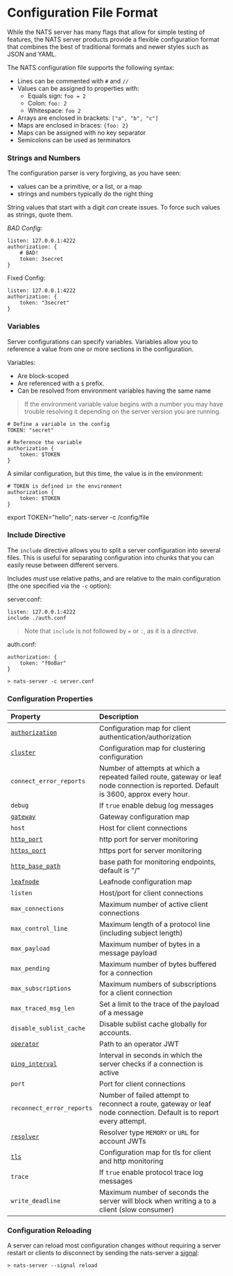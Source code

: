 # Configuration File Format

While the NATS server has many flags that allow for simple testing of features, the NATS server products provide a flexible configuration format that combines the best of traditional formats and newer styles such as JSON and YAML.

The NATS configuration file supports the following syntax:

- Lines can be commented with `#` and `//`
- Values can be assigned to properties with:
    - Equals sign: `foo = 2`
    - Colon: `foo: 2`
    - Whitespace: `foo 2`
- Arrays are enclosed in brackets: `["a", "b", "c"]`
- Maps are enclosed in braces: `{foo: 2}`
- Maps can be assigned with no key separator
- Semicolons can be used as terminators

### Strings and Numbers

The configuration parser is very forgiving, as you have seen:
- values can be a primitive, or a list, or a map
- strings and numbers typically do the right thing

String values that start with a digit _can_ create issues. To force such values as strings, quote them.

*BAD Config*: 
```
listen: 127.0.0.1:4222
authorization: {
    # BAD!
    token: 3secret
}
```

Fixed Config:
```
listen: 127.0.0.1:4222
authorization: {
    token: "3secret"
}
```

### Variables

Server configurations can specify variables. Variables allow you to reference a value from one or more sections in the configuration. 

Variables:
- Are block-scoped
- Are referenced with a `$` prefix.
- Can be resolved from environment variables having the same name

> If the environment variable value begins with a number you may have trouble resolving it depending on the server version you are running.


```
# Define a variable in the config
TOKEN: "secret"

# Reference the variable
authorization {
    token: $TOKEN
}
```

A similar configuration, but this time, the value is in the environment:

```
# TOKEN is defined in the environment
authorization {
    token: $TOKEN
}
```

export TOKEN="hello"; nats-server -c /config/file

### Include Directive

The `include` directive allows you to split a server configuration into several files. This is useful for separating configuration into chunks that you can easily reuse between different servers.

Includes *must* use relative paths, and are relative to the main configuration (the one specified via the `-c` option):

server.conf:
```
listen: 127.0.0.1:4222
include ./auth.conf
```

> Note that `include` is not followed by `=` or `:`, as it is a _directive_.

auth.conf:
```
authorization: {
    token: "f0oBar"
}
```

```
> nats-server -c server.conf
```

### Configuration Properties

| Property | Description |
| :------  | :---- |
| [`authorization`](auth_intro.md) | Configuration map for client authentication/authorization |
| [`cluster`](cluster_config.md) | Configuration map for clustering configuration |
| `connect_error_reports` | Number of attempts at which a repeated failed route, gateway or leaf node connection is reported. Default is 3600, approx every hour.
| `debug` | If `true` enable debug log messages |
| [`gateway`](/gateways/gateway.md) | Gateway configuration map |
| `host` | Host for client connections |
| [`http_port`](monitoring.md) | http port for server monitoring |
| [`https_port`](monitoring.md) | https port for server monitoring |
| [`http_base_path`](monitoring.md) | base path for monitoring endpoints, default is "/" |
| [`leafnode`](/leafnodes/leafnode_conf.md) | Leafnode configuration map |
| `listen`   | Host/port for client connections |
| `max_connections` | Maximum number of active client connections |
| `max_control_line` | Maximum length of a protocol line (including subject length) |
| `max_payload` | Maximum number of bytes in a message payload |
| `max_pending` | Maximum number of bytes buffered for a connection |
| `max_subscriptions` | Maximum numbers of subscriptions for a client connection |
| `max_traced_msg_len` | Set a limit to the trace of the payload of a message | 
| `disable_sublist_cache` | Disable sublist cache globally for accounts.
| [`operator`](/nats_tools/nsc/nsc.md#nats-server-configuration) | Path to an operator JWT |
| [`ping_interval`](/developer/connecting/pingpong.md) | Interval in seconds in which the server checks if a connection is active |
| `port` | Port for client connections |
| `reconnect_error_reports` | Number of failed attempt to reconnect a route, gateway or leaf node connection. Default is to report every attempt.
| [`resolver`](/nats_tools/nsc/nsc.md#nats-server-configuration)  | Resolver type `MEMORY` or `URL` for account JWTs |
| [`tls`](tls.md#tls-configuration) | Configuration map for tls for client and http monitoring |
| `trace` | If `true` enable protocol trace log messages |
| `write_deadline` | Maximum number of seconds the server will block when writing a to a client (slow consumer) |


### Configuration Reloading

A server can reload most configuration changes without requiring a server restart or clients to disconnect by sending the nats-server a [signal](/nats_admin/signals.md):

```
> nats-server --signal reload
```
